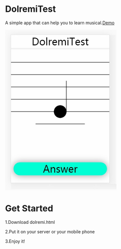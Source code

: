 # DolremiTest

A simple app that can help you to learn musical.[Demo](http://lyj00912.web3v.vip/dolremi.html )

![image](./img/image.jpg)

# Get Started

1.Download dolremi.html

2.Put it on your server or your mobile phone

3.Enjoy it!